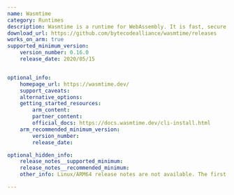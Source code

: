 ```yaml
---
name: Wasmtime
category: Runtimes
description: Wasmtime is a runtime for WebAssembly. It is fast, secure, configurable, supports a rich set of APIs, and compliant by standards.
download_url: https://github.com/bytecodealliance/wasmtime/releases
works_on_arm: true
supported_minimum_version:
    version_number: 0.16.0
    release_date: 2020/05/15


optional_info:
    homepage_url: https://wasmtime.dev/
    support_caveats:
    alternative_options:
    getting_started_resources:
        arm_content:
        partner_content:
        official_docs: https://docs.wasmtime.dev/cli-install.html
    arm_recommended_minimum_version:
        version_number:
        release_date:

optional_hidden_info:
    release_notes__supported_minimum:
    release_notes__recommended_minimum:
    other_info: Linux/ARM64 release notes are not available. The first AArch64 release (tar) is available in version 0.16.0. Binary inside this tar archive executes on Neoverse N1.

---
```

